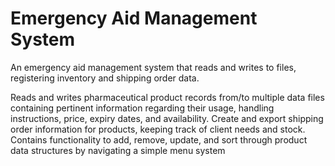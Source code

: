 # Emergency Aid Management System
An emergency aid management system that reads and writes to files, registering inventory and shipping order data.

Reads and writes pharmaceutical product records from/to multiple data files containing pertinent information
regarding their usage, handling instructions, price, expiry dates, and availability.
Create and export shipping order information for products, keeping track of client needs and stock.
Contains functionality to add, remove, update, and sort through product data structures by navigating a simple menu system
